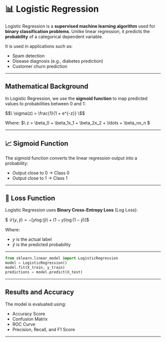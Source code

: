 # 📊 Logistic Regression

Logistic Regression is a **supervised machine learning algorithm** used for **binary classification problems**. Unlike linear regression, it predicts the **probability** of a categorical dependent variable.

It is used in applications such as:
- Spam detection
- Disease diagnosis (e.g., diabetes prediction)
- Customer churn prediction

---

## Mathematical Background

In Logistic Regression, we use the **sigmoid function** to map predicted values to probabilities between 0 and 1:

$$\
\sigma(z) = \frac{1}{1 + e^{-z}}
\$$

Where:
 $\ z = \beta_0 + \beta_1x_1 + \beta_2x_2 + \ldots + \beta_nx_n \$

---

## 📈 Sigmoid Function

The sigmoid function converts the linear regression output into a probability:

- Output close to 0 → Class 0
- Output close to 1 → Class 1

---

## 🔁 Loss Function

Logistic Regression uses **Binary Cross-Entropy Loss** (Log Loss):

$$\
\mathcal{L}(y, \hat{y}) = -[y \log(\hat{y}) + (1 - y) \log(1 - \hat{y})]
\$$

Where:
- $y$ is the actual label
- $\hat{y}$ is the predicted probability

---


```python
from sklearn.linear_model import LogisticRegression
model = LogisticRegression()
model.fit(X_train, y_train)
predictions = model.predict(X_test)
````

---



## Results and Accuracy

The model is evaluated using:

* Accuracy Score
* Confusion Matrix
* ROC Curve
* Precision, Recall, and F1 Score

---

